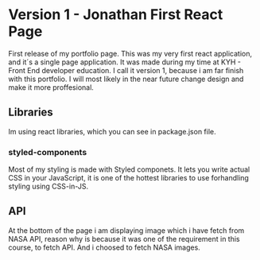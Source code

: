 
# Version 1 - Jonathan First React Page

First release of my portfolio page. This was my very first react application, and it´s a single page application. It was made during my time at KYH - Front End developer education. I call it version 1, because i am far finish with this portfolio. 
I will most likely in the near future change design and make it more proffesional.



## Libraries
Im using react libraries, which you can see in package.json file.

### styled-components
Most of my styling is made with Styled componets. It lets you write actual CSS in your JavaScript, it is one of the hottest libraries to use forhandling styling using CSS-in-JS. 

## API

At the bottom of the page i am displaying image which i have fetch from NASA API, reason why is because it was one of the requirement in this course, to fetch API. And i choosed to fetch NASA images. 


